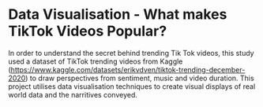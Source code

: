 # Data Visualisation - What makes TikTok Videos Popular?
In order to understand the secret behind trending Tik Tok videos, this study used a dataset of TikTok trending videos from Kaggle (https://www.kaggle.com/datasets/erikvdven/tiktok-trending-december-2020) to draw perspectives from sentiment, music and video duration. This project utilises data visualisation techniques to create visual displays of real world data and the narritives conveyed.
